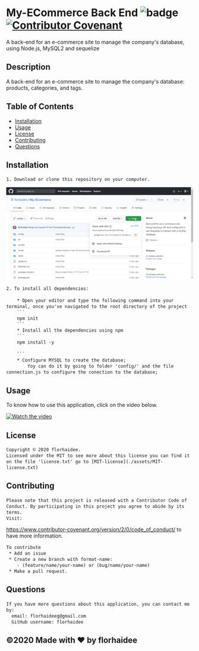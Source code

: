 # My-ECommerce Back End ![badge](https://img.shields.io/badge/license-MIT-blue) [![Contributor Covenant](https://img.shields.io/badge/Contributor%20Covenant-v2.0%20adopted-ff69b4.svg)](code_of_conduct.md)
 A  back-end for an e-commerce site to manage the company's database, using Node.js, MySQL2 and sequelize 

  ## Description 

 A  back-end for an e-commerce site to manage the company's database: products, categories, and tags. 


  ## Table of Contents 
  * [Installation](#installation)
  * [Usage](#usage)
  * [License](#license)
  * [Contributing](#contributing)
  * [Questions](#questions)
  


  ## Installation

    1. Download or clone this repository on your computer.

   ![how download or clone repository](./assets/images/download.png)

    2. To install all dependencies:

        * Open your editor and type the following command into your terminal, once you've navigated to the root directory of the project
        ```
        npm init 
        ```
        * Install all the dependencies using npm
        ```
        npm install -y

        ```
        * Configure MYSQL to create the database;
            Yoy can do it by going to folder 'config/' and the file connection.js to configure the conection to the database;

  ## Usage

  To know how to use this application, click on the video below.

[![Watch the video](https://i.imgur.com/s7c6ZED.png)](https://drive.google.com/file/d/1_jdxS8inUWWTgCtZyywaDM2eShltGCAh/view)



  ## License

    Copyright © 2020 florhaidee. 
    Licensed under the MIT to see more about this license you can find it on the file 'license.txt' go to [MIT-license](./assets/MIT-license.txt) 


  ## Contributing 

    Please note that this project is released with a Contributor Code of Conduct. By participating in this project you agree to abide by its terms.
    Visit:
https://www.contributor-covenant.org/version/2/0/code_of_conduct/ to have more information.

    To contribute 
     * Add an issue
     * Create a new branch with format-name: 
        - (feature/name/your-name) or (bug/name/your-name) 
     * Make a pull request.


  ## Questions

    If you have more questions about this application, you can contact me by:
      email: florhaideeg@gmail.com
      GitHub username: florhaidee


  ## ©️2020  Made with ❤️ by florhaidee
